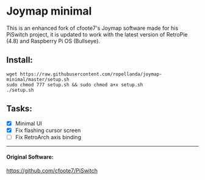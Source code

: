 # Joymap minimal
This is an enhanced fork of cfoote7's Joymap software made for his PiSwitch project, it is updated to work with the latest version of RetroPie (4.8) and Raspberry Pi OS (Bullseye).

## Install:
```
wget https://raw.githubusercontent.com/ropellanda/joymap-minimal/master/setup.sh
sudo chmod 777 setup.sh && sudo chmod a+x setup.sh
./setup.sh
```

## Tasks:
- [x] Minimal UI
- [x] Fix flashing cursor screen
- [ ] Fix RetroArch axis binding

---
#### Original Software:
https://github.com/cfoote7/PiSwitch
